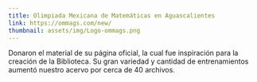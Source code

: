 ```yaml
---
title: Olimpiada Mexicana de Matemáticas en Aguascalientes
link: https://ommags.com/new/
thumbnail: assets/img/Logo-ommags.png
---
```

Donaron el material de su página oficial, la cual fue inspiración para la creación de la Biblioteca. Su gran variedad y cantidad de entrenamientos aumentó nuestro acervo por cerca de 40 archivos.